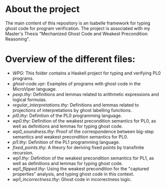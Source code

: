 # About the project
The main content of this repository is an Isabelle framework for typing ghost code for program verification. The project is associated with my Master's Thesis "Mechanized Ghost Code and
Weakest Precondition Reasoning".

# Overview of the different files:
- *WPG*: This folder contains a Haskell project for typing and verifying PL0 programs.
- *ghost-code.vpr*: Examples of programs with ghost code in the MicroViper language.
- *pexp.thy*: Definitions and lemmas related to arithmetic expressions and logical formulas.
- *regular_interpretations.thy*: Definitions and lemmas related to projections of interpretations by ghost labelling functions.
- *pl0.thy*: Definition of the PL0 programming language.
- *wp0.thy*: Definition of the weakest precondition semantics for PL0, as well as definitions and lemmas for typing ghost code.
- *wp0_soundness.thy*: Proof of the correspondence between big-step semantics and weakest precondition semantics for PL0.
- *pl1.thy*: Definition of the PL1 programming language.
- *fixed_points.thy*: A theory for deriving fixed points by transfinite recursion.
- *wp1.thy*: Definition of the weakest precondition semantics for PL1, as well as definitions and lemmas for typing ghost code.
- *wp1_flipped.thy*: Using the weakest precondition for the "captured properties" analysis, and typing ghost code in this context.
- *wp1_incorrectness.thy*: Ghost code in incorrectness logic.
  
